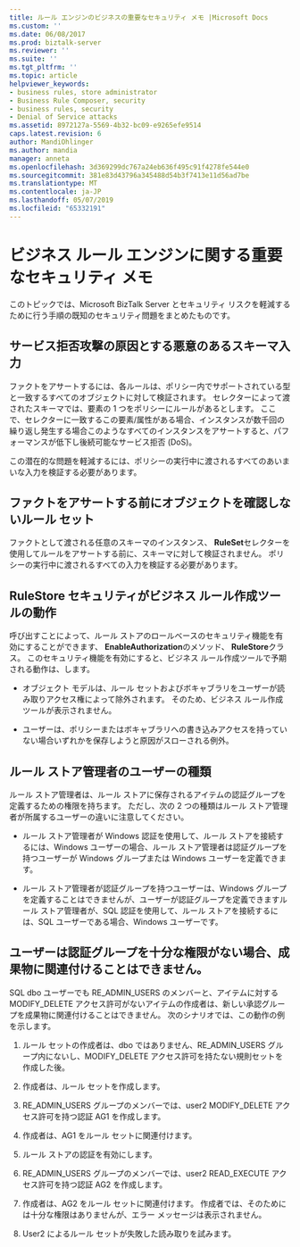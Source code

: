 ```yaml
---
title: ルール エンジンのビジネスの重要なセキュリティ メモ |Microsoft Docs
ms.custom: ''
ms.date: 06/08/2017
ms.prod: biztalk-server
ms.reviewer: ''
ms.suite: ''
ms.tgt_pltfrm: ''
ms.topic: article
helpviewer_keywords:
- business rules, store administrator
- Business Rule Composer, security
- business rules, security
- Denial of Service attacks
ms.assetid: 8972127a-5569-4b32-bc09-e9265efe9514
caps.latest.revision: 6
author: MandiOhlinger
ms.author: mandia
manager: anneta
ms.openlocfilehash: 3d369299dc767a24eb636f495c91f4278fe544e0
ms.sourcegitcommit: 381e83d43796a345488d54b3f7413e11d56ad7be
ms.translationtype: MT
ms.contentlocale: ja-JP
ms.lasthandoff: 05/07/2019
ms.locfileid: "65332191"
---
```

# <a name="important-security-notes-for-the-business-rule-engine"></a>ビジネス ルール エンジンに関する重要なセキュリティ メモ
このトピックでは、Microsoft BizTalk Server とセキュリティ リスクを軽減するために行う手順の既知のセキュリティ問題をまとめたものです。  
  
## <a name="malicious-schema-input-causing-denial-of-service-attack"></a>サービス拒否攻撃の原因とする悪意のあるスキーマ入力  
 ファクトをアサートするには、各ルールは、ポリシー内でサポートされている型と一致するすべてのオブジェクトに対して検証されます。 セレクターによって渡されたスキーマでは、要素の 1 つをポリシーにルールがあるとします。 ここで、セレクターに一致するこの要素/属性がある場合、インスタンスが数千回の繰り返し発生する場合このようなすべてのインスタンスをアサートすると、パフォーマンスが低下し後続可能なサービス拒否 (DoS)。  
  
 この潜在的な問題を軽減するには、ポリシーの実行中に渡されるすべてのあいまいな入力を検証する必要があります。  
  
## <a name="ruleset-not-validating-objects-before-asserting-the-facts"></a>ファクトをアサートする前にオブジェクトを確認しないルール セット  
 ファクトとして渡される任意のスキーマのインスタンス、 **RuleSet**セレクターを使用してルールをアサートする前に、スキーマに対して検証されません。 ポリシーの実行中に渡されるすべての入力を検証する必要があります。  
  
## <a name="expected-behaviors-of-the-business-rule-composer-when-rulestore-security-is-on"></a>RuleStore セキュリティがビジネス ルール作成ツールの動作  
 呼び出すことによって、ルール ストアのロールベースのセキュリティ機能を有効にすることができます、 **EnableAuthorization**のメソッド、 **RuleStore**クラス。 このセキュリティ機能を有効にすると、ビジネス ルール作成ツールで予期される動作は、します。  
  
-   オブジェクト モデルは、ルール セットおよびボキャブラリをユーザーが読み取りアクセス権によって除外されます。 そのため、ビジネス ルール作成ツールが表示されません。  
  
-   ユーザーは、ポリシーまたはボキャブラリへの書き込みアクセスを持っていない場合いずれかを保存しようと原因がスローされる例外。  
  
## <a name="user-types-for-rule-store-administrator"></a>ルール ストア管理者のユーザーの種類  
 ルール ストア管理者は、ルール ストアに保存されるアイテムの認証グループを定義するための権限を持ちます。 ただし、次の 2 つの種類はルール ストア管理者が所属するユーザーの違いに注意してください。  
  
-   ルール ストア管理者が Windows 認証を使用して、ルール ストアを接続するには、Windows ユーザーの場合、ルール ストア管理者は認証グループを持つユーザーが Windows グループまたは Windows ユーザーを定義できます。  
  
-   ルール ストア管理者が認証グループを持つユーザーは、Windows グループを定義することはできませんが、ユーザーが認証グループを定義できますルール ストア管理者が、SQL 認証を使用して、ルール ストアを接続するには、SQL ユーザーである場合、Windows ユーザーです。  
  
## <a name="user-cannot-associate-an-authorization-group-with-an-artifact-without-sufficient-rights"></a>ユーザーは認証グループを十分な権限がない場合、成果物に関連付けることはできません。  
 SQL dbo ユーザーでも RE_ADMIN_USERS のメンバーと、アイテムに対する MODIFY_DELETE アクセス許可がないアイテムの作成者は、新しい承認グループを成果物に関連付けることはできません。 次のシナリオでは、この動作の例を示します。  
  
1.  ルール セットの作成者は、dbo ではありません、RE_ADMIN_USERS グループ内にないし、MODIFY_DELETE アクセス許可を持たない規則セットを作成した後。  
  
2.  作成者は、ルール セットを作成します。  
  
3.  RE_ADMIN_USERS グループのメンバーでは、user2 MODIFY_DELETE アクセス許可を持つ認証 AG1 を作成します。  
  
4.  作成者は、AG1 をルール セットに関連付けます。  
  
5.  ルール ストアの認証を有効にします。  
  
6.  RE_ADMIN_USERS グループのメンバーでは、user2 READ_EXECUTE アクセス許可を持つ認証 AG2 を作成します。  
  
7.  作成者は、AG2 をルール セットに関連付けます。 作成者では、そのためには十分な権限はありませんが、エラー メッセージは表示されません。  
  
8.  User2 によるルール セットが失敗した読み取りを試みます。